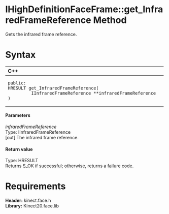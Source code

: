IHighDefinitionFaceFrame::get\_InfraredFrameReference Method  
============================================================  

Gets the infrared frame reference. <span id="syntaxSection"></span>

Syntax  
======  

<table>
<colgroup>
<col width="100%" />
</colgroup>
<thead>
<tr class="header">
<th align="left">C++</th>
</tr>
</thead>
<tbody>
<tr class="odd">
<td align="left"><pre><code>public:  
HRESULT get_InfraredFrameReference(  
         IInfraredFrameReference **infraredFrameReference  
)</code></pre></td>
</tr>
</tbody>
</table>

<span id="ID4EG"></span>
#### Parameters  

*infraredFrameReference*    
Type: IInfraredFrameReference  
[out] The infrared frame reference.  

<span id="ID4EP"></span>
#### Return value  

Type: HRESULT  
Returns S\_OK if successful; otherwise, returns a failure code.  

<span id="requirements"></span>

Requirements  
============  

**Header:** kinect.face.h  
**Library:** Kinect20.face.lib  



<!--Please do not edit the data in the comment block below.-->
<!--
TOCTitle : get_InfraredFrameReference Method
RLTitle : IHighDefinitionFaceFrame::get_InfraredFrameReference Method
KeywordK : get_InfraredFrameReference method
KeywordK : IHighDefinitionFaceFrame::get_InfraredFrameReference method
KeywordF : IHighDefinitionFaceFrame::get_InfraredFrameReference
KeywordF : get_InfraredFrameReference
KeywordF : Microsoft.Kinect.face.IHighDefinitionFaceFrame.get_InfraredFrameReference(IInfraredFrameReference@)
KeywordA : M:Microsoft.Kinect.face.IHighDefinitionFaceFrame.get_InfraredFrameReference(IInfraredFrameReference@)
AssetID : M:Microsoft.Kinect.face.IHighDefinitionFaceFrame.get_InfraredFrameReference(IInfraredFrameReference@)
Locale : en-us
CommunityContent : 1
APIType : Managed
APILocation : 
APIName : Microsoft.Kinect.face.IHighDefinitionFaceFrame::get_InfraredFrameReference
TargetOS : Windows
TopicType : kbSyntax
DevLang : C++
DocSet : K4Wv2
ProjType : K4Wv2Proj
Technology : Kinect for Windows
Product : Kinect for Windows SDK v2
productversion : 20
-->
